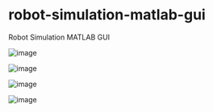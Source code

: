 # robot-simulation-matlab-gui
Robot Simulation MATLAB GUI

![image](https://github.com/user-attachments/assets/55442cfd-9f86-46ef-8581-5a5dfca623cf)

![image](https://github.com/user-attachments/assets/60fe0a2a-a5cb-4437-9132-e3d6d7c107ae)

![image](https://github.com/user-attachments/assets/2c06b97e-a45c-4898-ade7-d84cadec52d5)

![image](https://github.com/user-attachments/assets/5bddf11d-18c7-4d73-b3b3-aa06c11cda59)
